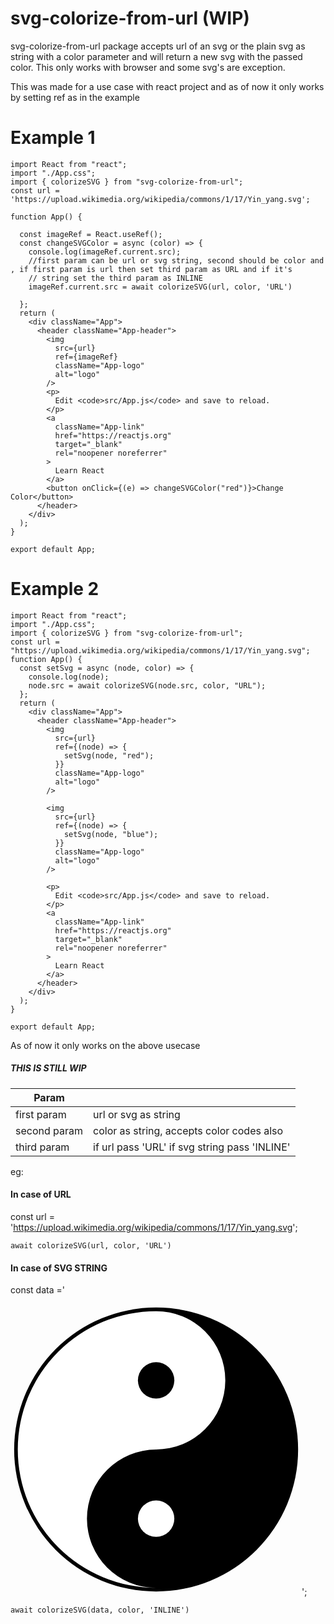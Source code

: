 # svg-colorize-from-url     (WIP)

svg-colorize-from-url package accepts url of an svg or the plain svg as string with a color parameter and will return a new svg with the passed color. This only works with browser and some svg's are exception.

This was made for a use case with react project and as of now it only works by setting ref as in the example

# Example 1

```
import React from "react";
import "./App.css";
import { colorizeSVG } from "svg-colorize-from-url";
const url = 'https://upload.wikimedia.org/wikipedia/commons/1/17/Yin_yang.svg';

function App() {

  const imageRef = React.useRef();
  const changeSVGColor = async (color) => {
    console.log(imageRef.current.src);
    //first param can be url or svg string, second should be color and , if first param is url then set third param as URL and if it's
    // string set the third param as INLINE
    imageRef.current.src = await colorizeSVG(url, color, 'URL')

  };
  return (
    <div className="App">
      <header className="App-header">
        <img
          src={url}
          ref={imageRef}
          className="App-logo"
          alt="logo"
        />
        <p>
          Edit <code>src/App.js</code> and save to reload.
        </p>
        <a
          className="App-link"
          href="https://reactjs.org"
          target="_blank"
          rel="noopener noreferrer"
        >
          Learn React
        </a>
        <button onClick={(e) => changeSVGColor("red")}>Change Color</button>
      </header>
    </div>
  );
}

export default App;

```

# Example 2

```
import React from "react";
import "./App.css";
import { colorizeSVG } from "svg-colorize-from-url";
const url = "https://upload.wikimedia.org/wikipedia/commons/1/17/Yin_yang.svg";
function App() {
  const setSvg = async (node, color) => {
    console.log(node);
    node.src = await colorizeSVG(node.src, color, "URL");
  };
  return (
    <div className="App">
      <header className="App-header">
        <img
          src={url}
          ref={(node) => {
            setSvg(node, "red");
          }}
          className="App-logo"
          alt="logo"
        />

        <img
          src={url}
          ref={(node) => {
            setSvg(node, "blue");
          }}
          className="App-logo"
          alt="logo"
        />

        <p>
          Edit <code>src/App.js</code> and save to reload.
        </p>
        <a
          className="App-link"
          href="https://reactjs.org"
          target="_blank"
          rel="noopener noreferrer"
        >
          Learn React
        </a>
      </header>
    </div>
  );
}

export default App;

```

As of now it only works on the above usecase

##### THIS IS STILL WIP

| Param        |                                               |
| ------------ | --------------------------------------------- |
| first param  | url or svg as string                          |
| second param | color as string, accepts color codes also     |
| third param  | if url pass 'URL' if svg string pass 'INLINE' |

eg:

#### In case of URL

const url = 'https://upload.wikimedia.org/wikipedia/commons/1/17/Yin_yang.svg';

```
await colorizeSVG(url, color, 'URL')
```

#### In case of SVG STRING

const data ='

<?xml version="1.0"?>
<svg xmlns="http://www.w3.org/2000/svg" width="466" height="466" viewBox="-40 -40 80 80">
	<circle r="39"/>
	<path d="M0,38a38,38 0 0 1 0,-76a19,19 0 0 1 0,38a19,19 0 0 0 0,38" fill="#fff"/>
	<circle cy="19" r="5" fill="#fff"/>
	<circle cy="-19" r="5"/>
</svg>';

```
await colorizeSVG(data, color, 'INLINE')
```

